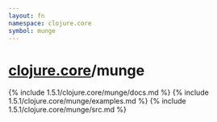 ```yaml
---
layout: fn
namespace: clojure.core
symbol: munge
---
```


# [clojure.core](../)/munge

{% include 1.5.1/clojure.core/munge/docs.md %}
{% include 1.5.1/clojure.core/munge/examples.md %}
{% include 1.5.1/clojure.core/munge/src.md %}

